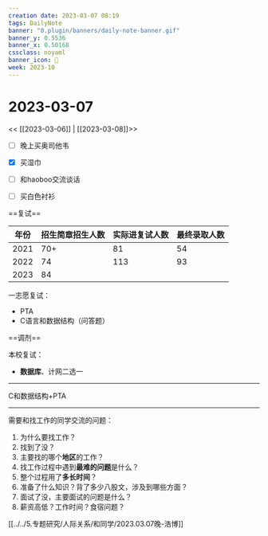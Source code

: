 ```yaml
---
creation date: 2023-03-07 08:19
tags: DailyNote
banner: "0.plugin/banners/daily-note-banner.gif"
banner_y: 0.5536
banner_x: 0.50168
cssclass: noyaml
banner_icon: 💌
week: 2023-10
---
```


# 2023-03-07

<< [[2023-03-06]] | [[2023-03-08]]>>

- [ ] 晚上买奥司他韦
- [x] 买湿巾
- [ ] 和haoboo交流谈话
- [ ] 买白色衬衫



==复试==

| 年份 | 招生简章招生人数 | 实际进复试人数 | 最终录取人数 |
| ---- | ---------------- | -------------- | ------------ |
| 2021 | 70+              | 81             | 54           |
| 2022 | 74               | 113            | 93           |
| 2023 | 84               |                |              |

一志愿复试：
- PTA
- C语言和数据结构（问答题）

==调剂==

本校复试：
- **数据库**、计网二选一

---

C和数据结构+PTA



---


需要和找工作的同学交流的问题：
1. 为什么要找工作？
2. 找到了没？
3. 主要找的哪个**地区**的工作？
4. 找工作过程中遇到**最难的问题**是什么？
5. 整个过程用了**多长时间**？
6. 准备了什么知识？背了多少八股文，涉及到哪些方面？
7. 面试了没，主要面试的问题是什么？
8. 薪资高低？工作时间？食宿问题？

[[../../5.专题研究/人际关系/和同学/2023.03.07晚-浩博]]